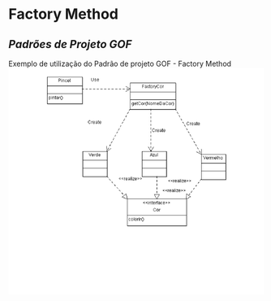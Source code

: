 ﻿# Factory Method
_Padrões de Projeto GOF_
---
Exemplo de utilização do Padrão de projeto GOF - Factory Method
![alt Diagrama de classes](https://github.com/thiagotoledo/factory-method/blob/master/DiagramadeClasses.png "Diagrama de Classes")
